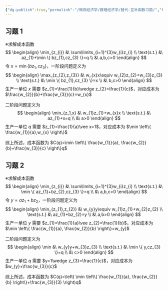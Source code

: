 ```yaml
---
{"dg-publish":true,"permalink":"/微观经济学/数理经济学/替代-互补函数习题/","tags":["数理经济学"]}
---
```


## 习题 1
※求解成本函数
$$
\begin{align}
\min_{z_{i}} &\ \sum\limits_{i=1}^{3}w_{i}z_{i} \\
\text{s.t.} &\ az_{1}+\min \{ bz_{1},cz_{3} \}=q \\
&\ a,b,c>0
\end{align}
$$
令 $x=\min \{ bz_{1},cz_{3} \}$，一阶段问题定义为
$$
\begin{align}
\max_{z_{2},z_{3}} &\ w_{x}x\equiv w_{2}z_{2}+w_{3}z_{3} \\
\text{s.t.} &\ \min \{ bz_{1},cz_{3} \}=x \\
&\ b,c>0
\end{align}
$$
生产一单位 $x$ 需要 $z_{1}=\frac{1}{b}\wedge z_{2}=\frac{1}{c}$，对应成本为 $\frac{w_{2}}{b}+\frac{w_{3}}{c}=w_{x}$

二阶段问题定义为
$$
\begin{align}
\min_{z_1,x} &\ w_{1}z_{1}+w_{x}x \\
\text{s.t.} &\ az_{1}+x=q \\
&\ a>0
\end{align}
$$
生产一单位 $q$ 需要 $z_{1}=\frac{1}{a}\vee x=1$，对应成本为 $\min \left\{  \frac{w_{1}}{a},w_{x}  \right\}$

综上所述，成本函数为 $C(q)=\min \left\{  \frac{w_{1}}{a}, \frac{w_{2}}{b}+\frac{w_{3}}{c}  \right\}q$

## 习题 2

※求解成本函数
$$
\begin{align}
\min_{z_{i}} &\ \sum\limits_{i=1}^{3}w_{i}z_{i} \\
\text{s.t.} &\ \min \{ az_{1}+bz_{2},cz_{3} \}=q \\
&\ a,b,c>0
\end{align}
$$
令 $y=az_{1}+bz_{2}$，一阶段问题定义为
$$
\begin{align}
\min_{z_{1},z_{2}} &\ w_{y}y\equiv w_{1}z_{1}+w_{2}z_{2} \\
\text{s.t.} &\ az_{1}+bz_{2}=y \\
&\ a,b>0
\end{align}
$$
生产一单位 $y$ 需要 $z_{1}=\frac{1}{a}\vee z_{2}=\frac{1}{b}$，对应成本为 $\min \left\{  \frac{w_{1}}{a}, \frac{w_{2}}{b}  \right\}=w_{y}$

二阶段问题定义为
$$
\begin{align}
\min &\ w_{y}y+w_{3}z_{3} \\
\text{s.t.} &\ \min \{ y,cz_{3} \}=q \\
&\ c>0
\end{align}
$$
生产一单位 $q$ 需要 $y=1\wedge z_{3}=\frac{1}{c}$，对应成本为 $w_{y}+\frac{w_{3}}{c}$

综上所述，成本函数为 $C(q)=\left( \min \left\{  \frac{w_{1}}{a}, \frac{w_{2}}{b}  \right\}+\frac{w_{3}}{3} \right)q$